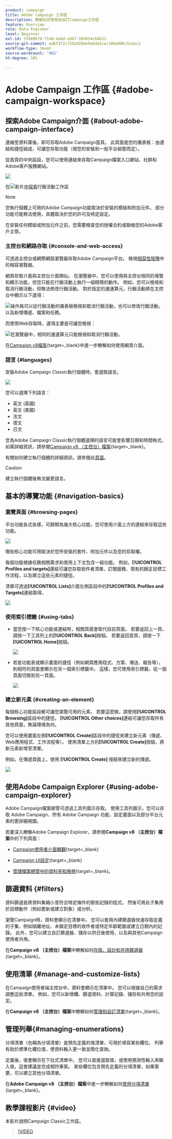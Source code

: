 ```yaml
---
product: campaign
title: Adobe Campaign 工作區
description: 瞭解如何使用及自訂Campaign工作區
feature: Overview
role: Data Engineer
level: Beginner
exl-id: 5f689679-7148-4abd-a9bf-185854c64b13
source-git-commit: ad6f3f2cf242d28de9e6da5cec100e096c5cbec2
workflow-type: tm+mt
source-wordcount: '965'
ht-degree: 16%

---
```


# Adobe Campaign 工作區 {#adobe-campaign-workspace}

## 探索Adobe Campaign介面 {#about-adobe-campaign-interface}

連線至資料庫後，即可存取Adobe Campaign首頁。 此頁面是您的儀表板：由連結和捷徑組成，可讓您存取功能（視您的安裝和一般平台組態而定）。

從首頁的中央區段，您可以使用連結來存取Campaign檔案入口網站、社群和Adobe客戶服務網站。

![](assets/d_ncs_user_interface_home.png)

在![](assets/do-not-localize/how-to-video.png)影片[中探索](#video)行銷活動工作區

>[!NOTE]
>
>您執行個體上可用的Adobe Campaign功能取決於安裝的模組和附加元件。 部分功能可能無法使用，具體取決於您的許可及特定設定。
>
>在安裝任何模組或附加元件之前，您需要檢查您的授權合約或聯絡您的Adobe客戶主管。

### 主控台和網路存取 {#console-and-web-access}

可透過主控台或網際網路瀏覽器存取Adobe Campaign平台。 檢視[相容性矩陣](../../rn/using/compatibility-matrix.md#Browsers)中的相容瀏覽器。

網頁存取介面與主控台介面類似。 在瀏覽器中，您可以使用與主控台相同的導覽和顯示功能，但您只能在行銷活動上執行一組精簡的動作。 例如，您可以檢視和取消行銷活動，但無法修改行銷活動。 對於指定的運運算元，行銷活動將在主控台中顯示以下選項：

![操作員可以從行銷活動的儀表板檢視和取消行銷活動，也可以修改行銷活動，以及新增傳遞、檔案和任務。](assets/operation_from_console.png)

而使用Web存取時，選項主要是可讓您檢視：

![在瀏覽器中，相同的運運算元只能檢視和取消行銷活動。](assets/operation_from_web.png)

在[Campaign v8檔案](https://experienceleague.adobe.com/docs/campaign/automation/campaign-orchestration/marketing-campaign-create.html#use-the-web-interface-){target=_blank}中進一步瞭解如何使用網頁介面。

### 語言 {#languages}

安裝Adobe Campaign Classic執行個體時，會選取語言。

![](assets/language.png)

您可以選擇下列語言：

* 英文 (英國)
* 英文 (美國)
* 法文
* 德文
* 日文

您為Adobe Campaign Classic執行個體選擇的語言可能會影響日期和時間格式。 如需詳細資訊，請參閱[Campaign v8 （主控台）檔案](https://experienceleague.adobe.com/en/docs/campaign/campaign-v8/new/campaign-ui){target=_blank}。

有關如何建立執行個體的詳細資訊，請參閱此[頁面](../../installation/using/creating-an-instance-and-logging-on.md)。

>[!CAUTION]
>
>建立執行個體後無法變更語言。

## 基本的導覽功能 {#navigation-basics}

### 瀏覽頁面 {#browsing-pages}

平台功能各式各樣，可歸類為幾大核心功能，您可使用介面上方的連結來存取這些功能。

![](assets/overview_home.png)

哪些核心功能可用取決於您所安裝的套件、附加元件以及您的存取權。

每個功能根據任務相關需求和使用上下文包含一組功能。 例如，**[!UICONTROL Profiles and targets]**&#x200B;連結可讓您存取收件者清單、訂閱服務、現有的鎖定目標工作流程，以及建立這些元素的捷徑。

清單可透過&#x200B;**[!UICONTROL Lists]**&#x200B;介面左側區段中的&#x200B;**[!UICONTROL Profiles and Targets]**&#x200B;連結取得。

![](assets/recipient_list_overview.png)

### 使用索引標籤 {#using-tabs}

* 當您按一下核心功能或連結時，相關頁面會取代目前頁面。 若要返回上一頁，請按一下工具列上的&#x200B;**[!UICONTROL Back]**&#x200B;按鈕。 若要返回首頁，請按一下&#x200B;**[!UICONTROL Home]**&#x200B;按鈕。

  ![](assets/d_ncs_user_interface_back_home_buttons.png)

* 若是功能表或顯示畫面的捷徑（例如網頁應用程式、方案、傳送、報告等），則相符的頁面會顯示在另一個索引標籤中。 這樣，您可使用索引標籤，從一個頁面切換到另一頁面。

  ![](assets/d_ncs_user_interface_tabs.png)

### 建立新元素 {#creating-an-element}

每個核心功能區段都可讓您瀏覽可用的元素。 若要這麼做，請使用&#x200B;**[!UICONTROL Browsing]**&#x200B;區段中的捷徑。 **[!UICONTROL Other choices]**&#x200B;連結可讓您存取所有其他頁面，無論環境為何。

您可以使用畫面左側&#x200B;**[!UICONTROL Create]**&#x200B;區段中的捷徑來建立新元素（傳遞、Web應用程式、工作流程等）。 使用清單上方的&#x200B;**[!UICONTROL Create]**&#x200B;按鈕，將新元素新增至清單。

例如，在傳遞頁面上，使用 **[!UICONTROL Create]** 按鈕來建立新的傳遞。

![](assets/d_ncs_user_interface_tab_add_del.png)


## 使用Adobe Campaign Explorer {#using-adobe-campaign-explorer}

Adobe Campaign檔案總管可透過工具列圖示存取。 使用工具列圖示，您可以存取 Adobe Campaign、所有 Adobe Campaign 功能、設定畫面以及部分平台元素的更詳細視圖。

若要深入瞭解Adobe Campaign Explorer，請參閱&#x200B;**Campaign v8 （主控台）檔案**&#x200B;中的下列頁面：

* [Campaign使用者介面概觀](https://experienceleague.adobe.com/en/docs/campaign/campaign-v8/new/campaign-ui){target=_blank}

* [Campaign UI設定](https://experienceleague.adobe.com/en/docs/campaign/campaign-v8/config/configuration/ui-settings){target=_blank}

* [管理檔案總管中的資料夾和檢視](https://experienceleague.adobe.com/zh-hant/docs/campaign/campaign-v8/config/configuration/folders-and-views){target=_blank}。


## 篩選資料 {#filters}

資料篩選是將資料集縮小至符合特定條件的那些記錄的程式。 然後可將此子集用於目標動作（例如更新或建立對象）或分析。

瀏覽Campaign時，資料會顯示在清單中。 您可以套用內建篩選器快速存取定義的子集，例如隔離地址、未鎖定目標的收件者或特定年齡範圍或建立日期內的記錄。 此外，您可以建立自訂篩選器、儲存以供日後使用，以及與其他Campaign使用者共用。

在&#x200B;**Campaign v8 （主控台）檔案**&#x200B;中瞭解如何[存取、設計和共用篩選器](https://experienceleague.adobe.com/en/docs/campaign/campaign-v8/audience/create-filters){target=_blank}。


## 使用清單 {#manage-and-customize-lists}

在Campaign使用者端主控台中，資料會顯示在清單中。 您可以根據自己的需求調整這些清單。 例如，您可以新增欄、篩選資料、計算記錄、儲存和共用您的設定。

在&#x200B;**Campaign v8 （主控台）檔案**&#x200B;中瞭解如何[管理和自訂清單](https://experienceleague.adobe.com/en/docs/campaign/campaign-v8/config/configuration/ui-settings#customize-lists){target=_blank}。

## 管理列舉{#managing-enumerations}

分項清單（也稱為分項清單）是預先定義的值清單，可用於填寫某些欄位。 列舉有助於標準化欄位值，使資料輸入更一致並簡化查詢。

定義後，值會顯示在下拉式清單中。 您可以直接選取值，或使用預測性輸入來輸入值，這會建議並完成相符專案。 某些欄位包含預先定義的分項清單，如果需要，可以建立其他分項清單。

在&#x200B;**Adobe Campaign v8 （主控台）檔案**&#x200B;中進一步瞭解如何[使用分項清單](https://experienceleague.adobe.com/en/docs/campaign/campaign-v8/config/settings/enumerations){target=_blank}。

## 教學課程影片 {#video}

本影片說明Campaign Classic工作區。

>[!VIDEO](https://video.tv.adobe.com/v/35130?quality=12)
